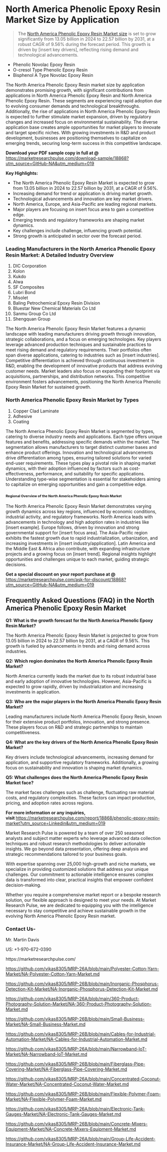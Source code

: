 
<h1>North America Phenolic Epoxy Resin Market&nbsp;Size by Application</h1><blockquote><p>The <a href="https://marketresearchpulse.com/download-sample/18868?utm_source=GitHub-NA&amp;utm_medium=019">North America Phenolic Epoxy Resin Market size</a> is set to grow significantly from 13.05 billion in 2024 to 22.57 billion by 2031, at a robust CAGR of 9.56% during the forecast period. This growth is driven by [insert key drivers], reflecting rising demand and technological advancements.</p></blockquote><ul><li>Phenolic Novolac Epoxy Resin<li> O-cresol Type Phenolic Epoxy Resin<li> Bisphenol A Type Novolac Epoxy Resin</li></ul><p>The North America Phenolic Epoxy Resin market size by application demonstrates promising growth, with significant contributions from applications in North America Phenolic Epoxy Resin and North America Phenolic Epoxy Resin. These segments are experiencing rapid adoption due to evolving consumer demands and technological breakthroughs. Additionally, the rise of applications in North America Phenolic Epoxy Resin is expected to further stimulate market expansion, driven by regulatory changes and increased focus on environmental sustainability. The diverse application base creates ample opportunities for market players to innovate and target specific niches. With growing investments in R&D and product development, businesses are positioning themselves to capitalize on emerging trends, securing long-term success in this competitive landscape.</p><p><strong>Download your PDF sample copy in full at @ </strong><a href="https://marketresearchpulse.com/download-sample/18868?utm_source=GitHub-NA&amp;utm_medium=019">https://marketresearchpulse.com/download-sample/18868?utm_source=GitHub-NA&amp;utm_medium=019</a></p><p><strong>Key Highlights: </strong></p><ul><li>The North America Phenolic Epoxy Resin Market is expected to grow from 13.05 billion in 2024 to 22.57 billion by 2031, at a CAGR of 9.56%.</li><li>Increasing demand for trend or application is driving market growth.</li><li>Technological advancements and innovation are key market drivers.</li><li>North America, Europe, and Asia-Pacific are leading regional markets.</li><li>Major players are focusing on insert focus area to gain a competitive edge.</li><li>Emerging trends and regulatory frameworks are shaping market dynamics.</li><li>Key challenges include challenge, influencing growth potential.</li><li>Strong growth is anticipated in sector over the forecast period.</li></ul><h3>Leading Manufacturers in the North America Phenolic Epoxy Resin Market: A Detailed Industry Overview</h3><ol><li>DIC Corporation</li><li>Kolon</li><li>Kukdo</li><li>Alwa</li><li>SF Composites</li><li>Lubri Bond</li><li>Misolet</li><li>Baling Petrochemical Epoxy Resin Division</li><li>Bluestar New Chemical Materials Co Ltd</li><li>Sanmu Group Co Ltd</li><li>Shengquan Group</li></ol><div class="flex max-w-full flex-col flex-grow"><div class="min-h-8 text-message flex w-full flex-col items-end gap-2 whitespace-normal break-words [.text-message+&amp;]:mt-5" dir="auto" data-message-author-role="assistant" data-message-id="fd8432e4-4910-450d-b182-61b7bfb0a01f" data-message-model-slug="gpt-4o"><div class="flex w-full flex-col gap-1 empty:hidden first:pt-[3px]"><div class="markdown prose w-full break-words dark:prose-invert light"><p>The North America Phenolic Epoxy Resin Market features a dynamic landscape with leading manufacturers driving growth through innovation, strategic collaborations, and a focus on emerging technologies. Key players leverage advanced production techniques and sustainable practices to meet rising demand and regulatory requirements. Their portfolios often span diverse applications, catering to industries such as [insert industries]. Competitive differentiation is achieved through continuous investment in R&amp;D, enabling the development of innovative products that address evolving customer needs. Market leaders also focus on expanding their footprint via acquisitions, partnerships, and distribution networks. This competitive environment fosters advancements, positioning the North America Phenolic Epoxy Resin Market for sustained growth.</p></div></div></div></div><h3>North America Phenolic Epoxy Resin Market by Types</h3><ol><li>Copper Clad Laminate<li> Adhesive<li> Coating</li></ol><div class="flex max-w-full flex-col flex-grow"><div class="min-h-8 text-message flex w-full flex-col items-end gap-2 whitespace-normal break-words [.text-message+&amp;]:mt-5" dir="auto" data-message-author-role="assistant" data-message-id="084470be-0bb7-4664-bddf-5156b4f41249" data-message-model-slug="gpt-4o-mini"><div class="flex w-full flex-col gap-1 empty:hidden first:pt-[3px]"><div class="markdown prose w-full break-words dark:prose-invert light"><p>The North America Phenolic Epoxy Resin Market is segmented by types, catering to diverse industry needs and applications. Each type offers unique features and benefits, addressing specific demands within the market. The segmentation allows manufacturers to target distinct customer bases and enhance product offerings. Innovation and technological advancements drive differentiation among types, ensuring tailored solutions for varied end-user requirements. These types play a pivotal role in shaping market dynamics, with their adoption influenced by factors such as cost-effectiveness, performance, and suitability for specific applications. Understanding type-wise segmentation is essential for stakeholders aiming to capitalize on emerging opportunities and gain a competitive edge.</p></div></div></div></div><h3><span style="font-size: 11px;">Regional Overview of the North America Phenolic Epoxy Resin Market</span></h3><div class="flex max-w-full flex-col flex-grow"><div class="min-h-8 text-message flex w-full flex-col items-end gap-2 whitespace-normal break-words [.text-message+&amp;]:mt-5" dir="auto" data-message-author-role="assistant" data-message-id="e9038762-ce64-4e30-91c9-9bd413514231" data-message-model-slug="gpt-4o-mini"><div class="flex w-full flex-col gap-1 empty:hidden first:pt-[3px]"><div class="markdown prose w-full break-words dark:prose-invert light"><p>The North America Phenolic Epoxy Resin Market demonstrates varying growth dynamics across key regions, influenced by economic conditions, industrial activity, and regulatory frameworks. North America leads with advancements in technology and high adoption rates in industries like [insert example]. Europe follows, driven by innovation and strong governmental support for [insert focus area]. The Asia-Pacific region exhibits the fastest growth due to rapid industrialization, urbanization, and increasing investments in [insert industry/application]. Latin America and the Middle East &amp; Africa also contribute, with expanding infrastructure projects and a growing focus on [insert trend]. Regional insights highlight opportunities and challenges unique to each market, guiding strategic decisions.</p></div></div></div></div><p><strong>Get a special discount on your report purchase at @ </strong><a href="https://marketresearchpulse.com/ask-for-discount/18868?utm_source=GitHub-NA&amp;utm_medium=019">https://marketresearchpulse.com/ask-for-discount/18868?utm_source=GitHub-NA&amp;utm_medium=019</a></p><h2>Frequently Asked Questions (FAQ) in the North America Phenolic Epoxy Resin Market</h2><p><strong>Q1: What is the growth forecast for the North America Phenolic Epoxy Resin Market?</strong></p><p>The North America Phenolic Epoxy Resin Market is projected to grow from 13.05 billion in 2024 to 22.57 billion by 2031, at a CAGR of 9.56%. This growth is fueled by advancements in trends and rising demand across industries.</p><p><strong>Q2: Which region dominates the North America Phenolic Epoxy Resin Market?</strong></p><p>North America currently leads the market due to its robust industrial base and early adoption of innovative technologies. However, Asia-Pacific is expected to grow rapidly, driven by industrialization and increasing investments in application.</p><p><strong>Q3: Who are the major players in the North America Phenolic Epoxy Resin Market?</strong></p><p>Leading manufacturers include North America Phenolic Epoxy Resin, known for their extensive product portfolios, innovation, and strong presence. These players focus on R&amp;D and strategic partnerships to maintain competitiveness.</p><p><strong>Q4: What are the key drivers of the North America Phenolic Epoxy Resin Market?</strong></p><p>Key drivers include technological advancements, increasing demand for application, and supportive regulatory frameworks. Additionally, a growing focus on sustainability and innovation is shaping market dynamics.</p><p><strong>Q5: What challenges does the North America Phenolic Epoxy Resin Market face?</strong></p><p>The market faces challenges such as challenge, fluctuating raw material costs, and regulatory complexities. These factors can impact production, pricing, and adoption rates across regions.</p><p><strong>For more information or any inquiries, visit&nbsp;</strong><a href="https://marketresearchpulse.com/report/18868/phenolic-epoxy-resin-market?utm_source=Linkedin&utm_medium=019">https://marketresearchpulse.com/report/18868/phenolic-epoxy-resin-market?utm_source=Linkedin&utm_medium=019</a></p><p>Market Research Pulse is powered by a team of over 250 seasoned analysts and subject matter experts who leverage advanced data collection techniques and robust research methodologies to deliver actionable insights. We go beyond data presentation, offering deep analysis and strategic recommendations tailored to your business goals.</p><p>With expertise spanning over 25,000 high-growth and niche markets, we specialize in providing customized solutions that address your unique challenges. Our commitment to actionable intelligence ensures complex data is transformed into clear, practical insights that empower confident decision-making.</p><p>Whether you require a comprehensive market report or a bespoke research solution, our flexible approach is designed to meet your needs. At Market Research Pulse, we are dedicated to equipping you with the intelligence necessary to stay competitive and achieve sustainable growth in the evolving North America Phenolic Epoxy Resin market.</p><h3><strong>Contact Us-</strong></h3><p>Mr. Martin Davis</p><p>US: +1-970-672-0390</p><p>https://marketresearchpulse.com/</p><p><a href="https://github.com/vikas8305/MRP-26A/blob/main/Polyester-Cotton-Yarn-Market/NA-Polyester-Cotton-Yarn-Market.md">https://github.com/vikas8305/MRP-26A/blob/main/Polyester-Cotton-Yarn-Market/NA-Polyester-Cotton-Yarn-Market.md</a></p><p><a href="https://github.com/vikas8305/MRP-26B/blob/main/Inorganic-Phosphorus-Detection-Kit-Market/NA-Inorganic-Phosphorus-Detection-Kit-Market.md">https://github.com/vikas8305/MRP-26B/blob/main/Inorganic-Phosphorus-Detection-Kit-Market/NA-Inorganic-Phosphorus-Detection-Kit-Market.md</a></p><p><a href="https://github.com/vikas8305/MRP-26A/blob/main/360-Product-Photography-Solution-Market/NA-360-Product-Photography-Solution-Market.md">https://github.com/vikas8305/MRP-26A/blob/main/360-Product-Photography-Solution-Market/NA-360-Product-Photography-Solution-Market.md</a></p><p><a href="https://github.com/vikas8305/MRP-26B/blob/main/Small-Business-Market/NA-Small-Business-Market.md">https://github.com/vikas8305/MRP-26B/blob/main/Small-Business-Market/NA-Small-Business-Market.md</a></p><p><a href="https://github.com/vikas8305/MRP-26B/blob/main/Cables-for-Industrial-Automation-Market/NA-Cables-for-Industrial-Automation-Market.md">https://github.com/vikas8305/MRP-26B/blob/main/Cables-for-Industrial-Automation-Market/NA-Cables-for-Industrial-Automation-Market.md</a></p><p><a href="https://github.com/vikas8305/MRP-26A/blob/main/Narrowband-IoT-Market/NA-Narrowband-IoT-Market.md">https://github.com/vikas8305/MRP-26A/blob/main/Narrowband-IoT-Market/NA-Narrowband-IoT-Market.md</a></p><p><a href="https://github.com/vikas8305/MRP-26B/blob/main/Fiberglass-Pipe-Covering-Market/NA-Fiberglass-Pipe-Covering-Market.md">https://github.com/vikas8305/MRP-26B/blob/main/Fiberglass-Pipe-Covering-Market/NA-Fiberglass-Pipe-Covering-Market.md</a></p><p><a href="https://github.com/vikas8305/MRP-26A/blob/main/Concentrated-Coconut-Water-Market/NA-Concentrated-Coconut-Water-Market.md">https://github.com/vikas8305/MRP-26A/blob/main/Concentrated-Coconut-Water-Market/NA-Concentrated-Coconut-Water-Market.md</a></p><p><a href="https://github.com/vikas8305/MRP-26B/blob/main/Flexible-Polymer-Foam-Market/NA-Flexible-Polymer-Foam-Market.md">https://github.com/vikas8305/MRP-26B/blob/main/Flexible-Polymer-Foam-Market/NA-Flexible-Polymer-Foam-Market.md</a></p><p><a href="https://github.com/vikas8305/MRP-26A/blob/main/Electronic-Tank-Gauges-Market/NA-Electronic-Tank-Gauges-Market.md">https://github.com/vikas8305/MRP-26A/blob/main/Electronic-Tank-Gauges-Market/NA-Electronic-Tank-Gauges-Market.md</a></p><p><a href="https://github.com/vikas8305/MRP-26B/blob/main/Concrete-Mixers-Equipment-Market/NA-Concrete-Mixers-Equipment-Market.md">https://github.com/vikas8305/MRP-26B/blob/main/Concrete-Mixers-Equipment-Market/NA-Concrete-Mixers-Equipment-Market.md</a></p><p><a href="https://github.com/vikas8305/MRP-26A/blob/main/Group-Life-Accident-Insurance-Market/NA-Group-Life-Accident-Insurance-Market.md">https://github.com/vikas8305/MRP-26A/blob/main/Group-Life-Accident-Insurance-Market/NA-Group-Life-Accident-Insurance-Market.md</a></p>
